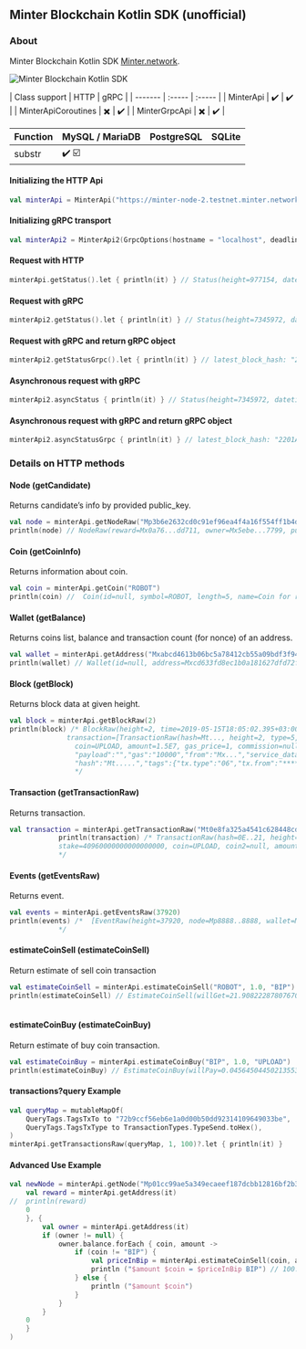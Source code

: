 ## Minter Blockchain Kotlin SDK (unofficial)

### About
Minter Blockchain Kotlin SDK [Minter.network](https://minter.network).

![Minter Blockchain Kotlin SDK](static/minter-kotlin-sdk-header.png "counter.minter_sdk.Minter Blockchain Kotlin SDK")


[comment]: <> (| Class support    | HTTP  | gRPC  |)

[comment]: <> (| ------- | :----- | :----- |)
| Class support    | HTTP  | gRPC  |
| ------- | :----- | :----- |
| MinterApi    | :heavy_check_mark:  | :heavy_check_mark: |
| MinterApiCoroutines    | :heavy_multiplication_x: | :heavy_check_mark: |
| MinterGrpcApi    | :heavy_multiplication_x: | :heavy_check_mark: |

Function | MySQL / MariaDB | PostgreSQL | SQLite
:------------ | :-------------| :-------------| :-------------
substr | :heavy_check_mark: 	:ballot_box_with_check:

#### Initializing the HTTP Api
```kotlin
val minterApi = MinterApi("https://minter-node-2.testnet.minter.network:8843")
```
#### Initializing gRPC transport
```kotlin
val minterApi2 = MinterApi2(GrpcOptions(hostname = "localhost", deadline = 1000))
```

#### Request with HTTP
```kotlin
minterApi.getStatus().let { println(it) } // Status(height=977154, datetime=2019-07-11T21:26:22.119+03:00, network=minter-mainnet-1)
```

#### Request with gRPC
```kotlin
minterApi2.getStatus().let { println(it) } // Status(height=7345972, datetime=2021-11-13T16:15:49.410+03:00, network=minter-mainnet-4)
```

#### Request with gRPC and return gRPC object
```kotlin
minterApi2.getStatusGrpc().let { println(it) } // latest_block_hash: "2201A179A3A69............
```

#### Asynchronous request with gRPC
```kotlin
minterApi2.asyncStatus { println(it) } // Status(height=7345972, datetime=2021-11-13T16:15:49.410+03:00, network=minter-mainnet-4)
```

#### Asynchronous request with gRPC and return gRPC object
```kotlin
minterApi2.asyncStatusGrpc { println(it) } // latest_block_hash: "2201A179A3A69............
```

### Details on HTTP methods

#### Node (getCandidate)
Returns candidate’s info by provided public_key.
```kotlin
val node = minterApi.getNodeRaw("Mp3b6e2632cd0c91ef96ea4f4a16f554ff1b4dd41324fd421a0161947c50603b9b")
println(node) // NodeRaw(reward=Mx0a76...dd711, owner=Mx5ebe...7799, pub_key=Mp01cc...5b2c, commission=10, crblock=4)
```

#### Coin (getCoinInfo)
Returns information about coin.
```kotlin
val coin = minterApi.getCoin("ROBOT")
println(coin) //  Coin(id=null, symbol=ROBOT, length=5, name=Coin for robots, creater=null, crr=80, ...)
```

#### Wallet (getBalance)
Returns coins list, balance and transaction count (for nonce) of an address.
```kotlin
val wallet = minterApi.getAddress("Mxabcd4613b06bc5a78412cb55a09bdf3f94790321")
println(wallet) // Wallet(id=null, address=Mxcd633fd8ec1b0a181627dfd72f9ba25e93f0c899, count_txs=17, balance={UPLOAD=5.3534213964374E-5, BIP=4245.51470327139, SATOSHI=888.8888})       
```

#### Block (getBlock)
Returns block data at given height.
```kotlin
val block = minterApi.getBlockRaw(2)
println(block) /* BlockRaw(height=2, time=2019-05-15T18:05:02.395+03:00, num_txs=3, total_txs=3, reward=333.0, size=4310, proposer=Mp...,
              transaction=[TransactionRaw(hash=Mt..., height=2, type=5, from=Mx..., to=null, node=, stake=15000000000000000000000000,
                coin=UPLOAD, amount=1.5E7, gas_price=1, commission=null, payload=false, gas=100000, gascoin=BIP)},
                "payload":"","gas":"10000","from":"Mx...","service_data":"","gas_coin":"BIP","type":6,"raw_tx":"******","nonce":"1",
                "hash":"Mt.....","tags":{"tx.type":"06","tx.from":"****"}}])
                */          
```

#### Transaction (getTransactionRaw)
Returns transaction.
```kotlin
val transaction = minterApi.getTransactionRaw("Mt0e8fa325a4541c628448cdb53dd02455cfe80e01e848920ba5836bb67105ee21")
            println(transaction) /* TransactionRaw(hash=0E..21, height=1733080, type=1, from=Mx0903..af1b, to=Mxabcd..0321, node=null, 
            stake=40960000000000000000, coin=UPLOAD, coin2=null, amount=40.96, gas_price=1, commission=null, payload=true, gas=134, gascoin=BIP)
            */          
```

#### Events (getEventsRaw)
Returns event.
```kotlin
val events = minterApi.getEventsRaw(37920)
println(events) /*  [EventRaw(height=37920, node=Mp8888..8888, wallet=Mxd4b4..a80d, coin=null, type=Reward, amount=5.4633626394576E-4, role=Delegator),...]
            */          
```

#### estimateCoinSell (estimateCoinSell)
Return estimate of sell coin transaction
```kotlin
val estimateCoinSell = minterApi.estimateCoinSell("ROBOT", 1.0, "BIP")
println(estimateCoinSell) // EstimateCoinSell(willGet=21.908222878076707, commission=0.1)
          
```

#### estimateCoinBuy (estimateCoinBuy)
Return estimate of buy coin transaction.
```kotlin
val estimateCoinBuy = minterApi.estimateCoinBuy("BIP", 1.0, "UPLOAD")
println(estimateCoinBuy) // EstimateCoinBuy(willPay=0.04564504450213553, commission=0.1)    
```

#### transactions?query Example
```kotlin
val queryMap = mutableMapOf(
    QueryTags.TagsTxTo to "72b9ccf56eb6e1a0d00b50dd92314109649033be",
    QueryTags.TagsTxType to TransactionTypes.TypeSend.toHex(),
)
minterApi.getTransactionsRaw(queryMap, 1, 100)?.let { println(it) }
```


#### Advanced Use Example
```kotlin
val newNode = minterApi.getNode("Mp01cc99ae5a349ecaeef187dcbb12816bf2b3d8eae80f654034b21213aa445b2c", 0, {
    val reward = minterApi.getAddress(it)
//  println(reward)
    0
    }, {
        val owner = minterApi.getAddress(it)
        if (owner != null) {
            owner.balance.forEach { coin, amount ->
                if (coin != "BIP") {
                    val priceInBip = minterApi.estimateCoinSell(coin, amount, "BIP")!!.willGet
                    println ("$amount $coin = $priceInBip BIP") // 100.00006004578127 UPLOAD = 4.564748939706455 BIP
                } else {
                    println ("$amount $coin")
                }
            }
        }
    0
    }
)
```



